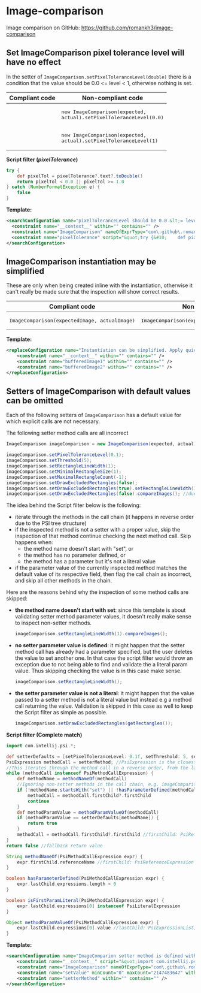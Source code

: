 # Image-comparison

Image comparison on GitHub: https://github.com/romankh3/image-comparison

## Set ImageComparison pixel tolerance level will have no effect

In the setter of `ImageComparison.setPixelToleranceLevel(double)` there is a condition that the value should be 0.0 <= level < 1, otherwise nothing is set.

| Compliant code | Non-compliant code |
|---|---|
| <pre></pre> | <pre>new ImageComparison(expected, actual).setPixelToleranceLevel(0.0)</pre> |
| <pre></pre> | <pre>new ImageComparison(expected, actual).setPixelToleranceLevel(1)</pre> |

**Script filter ($pixelTolerance$)**

```groovy
try {
    def pixelTol = pixelTolerance?.text?.toDouble()
    return pixelTol < 0.0 || pixelTol >= 1.0
} catch (NumberFormatException e) {
    false
}
```

**Template:**

```xml
<searchConfiguration name="pixelToleranceLevel should be 0.0 &lt;= level &lt; 1, otherwise nothing is set." text="$ImageComparison$.setPixelToleranceLevel($pixelTolerance$)" recursive="true" caseInsensitive="true" type="JAVA" pattern_context="default">
  <constraint name="__context__" within="" contains="" />
  <constraint name="ImageComparison" nameOfExprType="com\.github\.romankh3\.image\.comparison\.ImageComparison" expressionTypes="com.github.romankh3.image.comparison.ImageComparison" within="" contains="" />
  <constraint name="pixelTolerance" script="&quot;try {&#10;    def pixelTol = pixelTolerance?.text?.toDouble()&#10;    return pixelTol &lt; 0.0 || pixelTol &gt;= 1.0&#10;} catch (NumberFormatException e) {&#10;    false&#10;}&quot;" target="true" within="" contains="" />
</searchConfiguration>
```

## ImageComparison instantiation may be simplified

These are only when being created inline with the instantiation, otherwise it can't really be made sure that the inspection will show correct results.

| Compliant code | Non-compliant code |
|---|---|
| <pre>ImageComparison(expectedImage, actualImage)</pre> | <pre>ImageComparison(expectedImage, actualImage, null)</pre> |

**Template:**

```xml
<replaceConfiguration name="Instantiation can be simplified. Apply quick fix to use a simpler constructor." text="new com.github.romankh3.image.comparison.ImageComparison($bufferedImage1$, $bufferedImage2$, null)" recursive="false" caseInsensitive="true" type="JAVA" pattern_context="default" reformatAccordingToStyle="false" shortenFQN="true" useStaticImport="true" replacement="new com.github.romankh3.image.comparison.ImageComparison($bufferedImage1$, $bufferedImage2$)">
    <constraint name="__context__" within="" contains="" />
    <constraint name="bufferedImage1" within="" contains="" />
    <constraint name="bufferedImage2" within="" contains="" />
</replaceConfiguration>
```

## Setters of ImageComparison with default values can be omitted

Each of the following setters of `ImageComparison` has a default value for which explicit calls are not necessary.

The following setter method calls are all incorrect 

```java
ImageComparison imageComparison = new ImageComparison(expected, actual);

imageComparison.setPixelToleranceLevel(0.1);
imageComparison.setThreshold(5);
imageComparison.setRectangleLineWidth(1);
imageComparison.setMinimalRectangleSize(1);
imageComparison.setMaximalRectangleCount(-1);
imageComparison.setDrawExcludedRectangles(false);
imageComparison.setDrawExcludedRectangles(true).setRectangleLineWidth(1); //due to setRectangleLineWidth(1)
imageComparison.setDrawExcludedRectangles(false).compareImages(); //due to setDrawExcludedRectangles(false). compareImages() is ignored by the Script filter
```

The idea behind the Script filter below is the following:
- iterate through the methods in the call chain (it happens in reverse order due to the PSI tree structure)
- if the inspected method is not a setter with a proper value, skip the inspection of that method continue checking the next method call.
Skip happens when:
    - the method name doesn't start with "set", or
    - the method has no parameter defined, or
    - the method has a parameter but it's not a literal value
- if the parameter value of the currently inspected method matches the default value of its respective field,
then flag the call chain as incorrect, and skip all other methods in the chain.

Here are the reasons behind why the inspection of some method calls are skipped:
- **the method name doesn't start with set**: since this template is about validating setter method parameter values, it doesn't really make
sense to inspect non-setter methods.

    ```java
    imageComparison.setRectangleLineWidth(1).compareImages();
    ```

- **no setter parameter value is defined**: it might happen that the setter method call has already had a parameter specified,
but the user deletes the value to set another one. In that case the script filter would throw an exception due to not being able to find and validate
the a literal param value. Thus skipping checking the value is in this case make sense.

    ```java
    imageComparison.setRectangleLineWidth();
    ```

- **the setter parameter value is not a literal**: it might happen that the value passed to a setter method is not a literal value
but instead e.g a method call returning the value. Validation is skipped in this case as well to keep the Script filter as simple as possible.

    ```java
    imageComparison.setDrawExcludedRectangles(getRectangles());
    ```

**Script filter (Complete match)**

```groovy
import com.intellij.psi.*;

def setterDefaults = [setPixelToleranceLevel: 0.1f, setThreshold: 5, setRectangleLineWidth: 1, setMinimalRectangleSize: 1, setMaximalRectangleCount: -1, setDrawExcludedRectangles: false]
PsiExpression methodCall = setterMethod; //PsiExpression is the closest common superclass of PsiMethodCallExpression and PsiReferenceExpression
//This iterates through the method call in a reverse order, from the last to the first
while (methodCall instanceof PsiMethodCallExpression) {
	def methodName = methodNameOf(methodCall)
	//Ignoring non-setter methods in the call chain, e.g. imageComparison.setRectangleLineWidth(1).compareImages();
	if (!methodName.startsWith("set") || !hasParameterDefined(methodCall) || !isFirstParamLiteral(methodCall)) {
		methodCall = methodCall.firstChild?.firstChild
		continue
	}
	def methodParamValue = methodParamValueOf(methodCall)
	if (methodParamValue == setterDefaults[methodName]) {
		return true
	}
	methodCall = methodCall.firstChild?.firstChild //firstChild: PsiReferenceExpression, firstChild.firstChild: PsiMethodCallExpression
}
return false //fallback return value

String methodNameOf(PsiMethodCallExpression expr) {
	expr.firstChild.referenceName //firstChild: PsiReferenceExpression
}

boolean hasParameterDefined(PsiMethodCallExpression expr) {
	expr.lastChild.expressions.length > 0
}

boolean isFirstParamLiteral(PsiMethodCallExpression expr) {
	expr.lastChild.expressions[0] instanceof PsiLiteralExpression
}

Object methodParamValueOf(PsiMethodCallExpression expr) {
	expr.lastChild.expressions[0].value //lastChild: PsiExpressionList, lastChild.expressions[0]: PsiLiteralExpression
}
```

**Template:**

```xml
<searchConfiguration name="ImageComparion setter method is defined with default value. That setter has no effect." text="$ImageComparison$.$setterMethod$($setValue$);" recursive="true" caseInsensitive="true" type="JAVA" pattern_context="default">
    <constraint name="__context__" script="&quot;import com.intellij.psi.*;&#10;&#10;def setterDefaults = [setPixelToleranceLevel: 0.1f, setThreshold: 5, setRectangleLineWidth: 1, setMinimalRectangleSize: 1, setMaximalRectangleCount: -1, setDrawExcludedRectangles: false]&#10;PsiExpression methodCall = setterMethod; //PsiExpression is the closest common superclass of PsiMethodCallExpression and PsiReferenceExpression&#10;//This iterates through the method call in a reverse order, from the last to the first&#10;while (methodCall instanceof PsiMethodCallExpression) {&#10;&#9;def methodName = methodNameOf(methodCall)&#10;&#9;//Ignoring non-setter methods in the call chain, e.g. imageComparison.setRectangleLineWidth(1).compareImages();&#10;&#9;if (!methodName.startsWith(&quot;set&quot;) || !hasParameterDefined(methodCall) || !isFirstParamLiteral(methodCall)) {&#10;&#9;&#9;methodCall = methodCall.firstChild?.firstChild&#10;&#9;&#9;continue&#10;&#9;}&#10;&#9;def methodParamValue = methodParamValueOf(methodCall)&#10;&#9;if (methodParamValue == setterDefaults[methodName]) {&#10;&#9;&#9;return true&#10;&#9;}&#10;&#9;methodCall = methodCall.firstChild?.firstChild //firstChild: PsiReferenceExpression, firstChild.firstChild: PsiMethodCallExpression&#10;}&#10;return false //fallback return value&#10;&#10;String methodNameOf(PsiMethodCallExpression expr) {&#10;&#9;expr.firstChild.referenceName //firstChild: PsiReferenceExpression&#10;}&#10;&#10;boolean hasParameterDefined(PsiMethodCallExpression expr) {&#10;&#9;expr.lastChild.expressions.length &gt; 0&#10;}&#10;&#10;boolean isFirstParamLiteral(PsiMethodCallExpression expr) {&#10;&#9;expr.lastChild.expressions[0] instanceof PsiLiteralExpression&#10;}&#10;&#10;Object methodParamValueOf(PsiMethodCallExpression expr) {&#10;&#9;expr.lastChild.expressions[0].value //lastChild: PsiExpressionList, lastChild.expressions[0]: PsiLiteralExpression&#10;}&quot;" within="" contains="" />
    <constraint name="ImageComparison" nameOfExprType="com\.github\.romankh3\.image\.comparison\.ImageComparison" expressionTypes="com.github.romankh3.image.comparison.ImageComparison" within="" contains="" />
    <constraint name="setValue" minCount="0" maxCount="2147483647" within="" contains="" />
    <constraint name="setterMethod" within="" contains="" />
</searchConfiguration>
```
